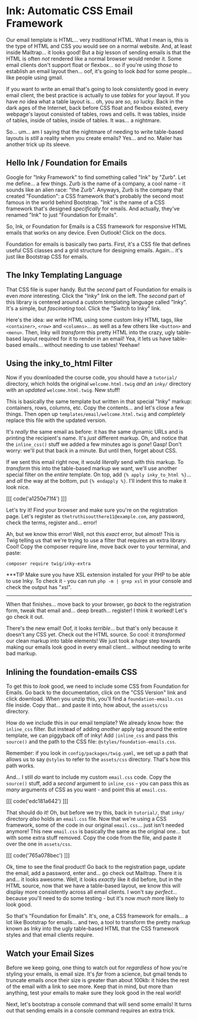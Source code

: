 # Ink: Automatic CSS Email Framework

Our email template is HTML... very *traditional* HTML. What I mean is, this is
the type of HTML and CSS you would see on a normal website. And, at least inside
Mailtrap... it looks good! But a *big* lesson of sending emails is that the HTML
is often *not* rendered like a normal browser would render it. Some email clients
don't support float or flexbox... so if you're using *those* to establish an
email layout then... oof, it's going to look *bad* for some people... like people
using gmail.

If you want to write an email that's going to look consistently good in every
email client, the best practice is actually to use *tables* for your layout. If
you have *no* idea what a table layout is... oh, you are *so*, *so* lucky. Back
in the dark ages of the Internet, back before CSS float and flexbox existed,
every webpage's layout consisted of tables, rows and cells. It was tables, inside
of tables, inside of tables, inside of tables. It was... a nightmare.

So... um... am I saying that the nightmare of needing to write table-based layouts
is *still* a reality when you create emails? Yes... and no. Mailer has another
trick up its sleeve.

## Hello Ink / Foundation for Emails

Google for "Inky Framework" to find something called "Ink" by "Zurb". Let me
define... a few things. Zurb is the name of a company, a cool name - it sounds
like an alien race: "the Zurb". Anyways, Zurb is the company that created
"Foundation": a CSS framework that's probably the second most famous in the
world behind Bootstrap. "Ink" is the name of a CSS framework that's designed
*specifically* for emails. And actually, they've renamed "Ink" to just
"Foundation for Emails".

So, Ink, or Foundation for Emails is a CSS framework for responsive HTML emails
that works on any device. Even Outlook! Click on the docs.

Foundation for emails is basically two parts. First, it's a CSS file that defines
useful CSS classes and a grid structure for designing emails. Again... it's just
like Bootstrap CSS for emails.

## The Inky Templating Language

That CSS file is super handy. But the *second* part of Foundation for emails is
even *more* interesting. Click the "Inky" link on the left. The *second* part
of this library is centered around a custom templating language called "Inky".
It's a simple, but *fascinating* tool. Click the "Switch to Inky" link.

Here's the idea: *we* write HTML using some custom Inky HTML tags, like
`<container>`, `<row>` and `<columns>`... as well as a few others like
`<button>` and `<menu>`. Then, Inky will *transform* this pretty HTML into the
crazy, ugly table-based layout required for it to render in an email! Yea, it
lets us have table-based emails... without needing to use tables! Yeehaw!

## Using the inky_to_html Filter

Now if you downloaded the course code, you should have a `tutorial/` directory,
which holds the original `welcome.html.twig` *and* an `inky/` directory with an
*updated* `welcome.html.twig`. New stuff!

This is basically the same template but written in that special "Inky" markup:
containers, rows, columns, etc. Copy the contents... and let's close a few things.
Then open up `templates/email/welcome.html.twig` and *completely* replace this file
with the updated version.

It's *really* the same email as before: it has the same dynamic URLs and is printing
the recipient's name. It's *just* different markup. Oh, and notice that the
`inline_css()` stuff we added a few minutes ago is *gone*! Gasp! Don't worry: we'll
put that back in a minute. But until then, forget about CSS.

If we sent this email right now, it would *literally* send with this markup. To
*transform* this into the table-based markup we want, we'll use another special
filter on the *entire* template. On top, add `{% apply inky_to_html %}`... and
*all* the way at the bottom, put `{% endapply %}`. I'll indent this to make it
look nice.

[[[ code('a1250e71f4') ]]]

Let's try it! Find your browser and make sure you're on the registration page.
Let's register as `thetruthisoutthere11@example.com`, any password, check the
terms, register and... error!

Ah, but we know this error! Well, not this *exact* error, but almost! This is
Twig telling us that we're trying to use a filter that requires an extra library.
Cool! Copy the composer require line, move back over to your terminal, and paste:

```terminal
composer require twig/inky-extra
```

***TIP
Make sure you have XSL extension installed for your PHP to be able to use Inky.
To check it - you can run `php -m | grep xsl` in your console and check the output
has "xsl".
***

When that finishes... move back to your browser, go *back* to the registration
form, tweak that email and... deep breath... register! I think it worked!
Let's go check it out.

There's the new email! Oof, it looks *terrible*... but that's only because it
doesn't any CSS yet. Check out the HTML source. So cool: it *transformed* our
clean markup into table elements! We just took a *huge* step towards making our
emails look good in every email client... without needing to write bad markup.

## Inlining the foundation-emails CSS

To get this to *look* good, we need to include some CSS from Foundation for Emails.
Go back to the documentation, click on the "CSS Version" link and click download.
When you unzip this, you'll find a `foundation-emails.css` file inside. Copy that...
and paste it into, how about, the `assets/css` directory.

How do we include this in our email template? We already know how: the `inline_css`
filter. But instead of adding *another* apply tag around the entire template, we
can piggyback off of inky! Add `|inline_css` and pass this `source()` and the path
to the CSS file: `@styles/foundation-emails.css`.

Remember: if you look in `config/packages/twig.yaml`, we set up a path that
allows us to say `@styles` to refer to the `assets/css` directory. That's how this
path works.

And... I still *do* want to include my custom `email.css` code. Copy the `source()`
stuff, add a *second* argument to `inline_css` - you can pass this as *many* arguments
of CSS as you want - and point this at `email.css`.

[[[ code('edc181a642') ]]]

That should do it! Oh, but before we try this, back in `tutorial/`, that `inky/`
directory *also* holds an `email.css` file. Now that we're using a CSS framework,
some of the code in our original `email.css`... just isn't needed anymore! This
new `email.css` is basically the same as the original one... but with some extra
stuff removed. Copy the code from the file, and paste it over the one in `assets/css`.

[[[ code('765a078bec') ]]]

Ok, time to see the final product! Go back to the registration page, update the
email, add a password, enter and... go check out Mailtrap. There it is and...
it looks awesome. Well, it looks *exactly* like it did before, but in the HTML
source, now that we have a table-based layout, we know this will display more
consistently across all email clients. I won't say *perfect*... because you'll
need to do some testing - but it's now *much* more likely to look good.

So that's "Foundation for Emails". It's, one, a CSS framework for emails... a lot
like Bootstrap for emails... and two, a tool to transform the pretty markup known
as Inky into the ugly table-based HTML that the CSS framework styles and that
email clients require.

## Watch your Email Sizes

Before we keep going, one thing to watch out for *regardless* of how you're styling
your emails, is email size. It's *far* from a science, but gmail tends to truncate
emails once their size is greater than about 100kb: it hides the rest of the email
with a link to see more. Keep that in mind, but more than anything, test your emails
to make sure they look good in the real world!

Next, let's bootstrap a console command that will send some emails! It turns out
that sending emails in a console command requires an extra trick.
